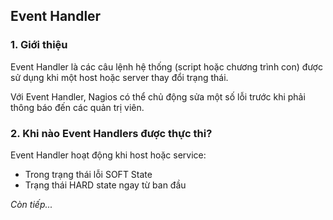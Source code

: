 ## Event Handler

### 1. Giới thiệu

Event Handler là các câu lệnh hệ thống (script hoặc chương trình con) được sử dụng khi một host hoặc server thay đổi trạng thái.

Với Event Handler, Nagios có thể chủ động sửa một số lỗi trước khi phải thông báo đến các quản trị viên. 

### 2. Khi nào Event Handlers được thực thi?

Event Handler hoạt động khi host hoặc service:

- Trong trạng thái lỗi SOFT State
- Trạng thái HARD state ngay từ ban đầu

*Còn tiếp...*